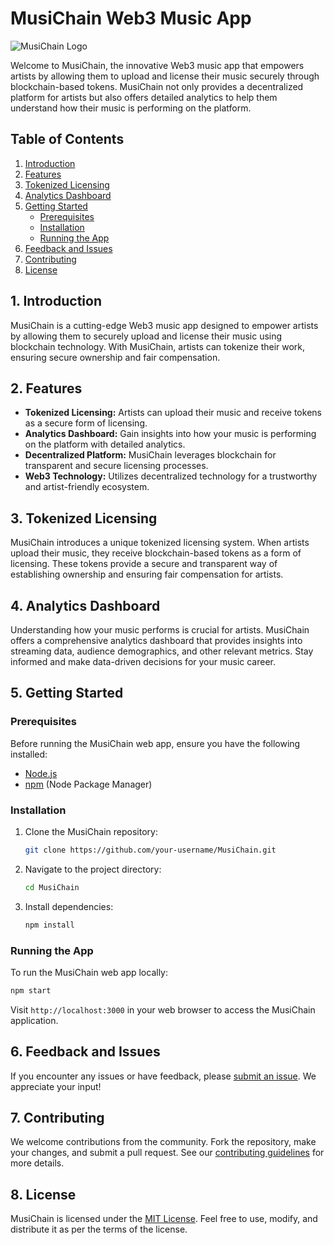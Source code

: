 # MusiChain Web3 Music App

![MusiChain Logo](https://drive.google.com/file/d/1AfyzrstDdgyyqAZgiQioLg3fiKQLiVAu/view?usp=drive_link)

Welcome to MusiChain, the innovative Web3 music app that empowers artists by allowing them to upload and license their music securely through blockchain-based tokens. MusiChain not only provides a decentralized platform for artists but also offers detailed analytics to help them understand how their music is performing on the platform.

## Table of Contents
1. [Introduction](#introduction)
2. [Features](#features)
3. [Tokenized Licensing](#tokenized-licensing)
4. [Analytics Dashboard](#analytics-dashboard)
5. [Getting Started](#getting-started)
   - [Prerequisites](#prerequisites)
   - [Installation](#installation)
   - [Running the App](#running-the-app)
6. [Feedback and Issues](#feedback-and-issues)
7. [Contributing](#contributing)
8. [License](#license)

## 1. Introduction

MusiChain is a cutting-edge Web3 music app designed to empower artists by allowing them to securely upload and license their music using blockchain technology. With MusiChain, artists can tokenize their work, ensuring secure ownership and fair compensation.

## 2. Features

- **Tokenized Licensing:** Artists can upload their music and receive tokens as a secure form of licensing.
- **Analytics Dashboard:** Gain insights into how your music is performing on the platform with detailed analytics.
- **Decentralized Platform:** MusiChain leverages blockchain for transparent and secure licensing processes.
- **Web3 Technology:** Utilizes decentralized technology for a trustworthy and artist-friendly ecosystem.

## 3. Tokenized Licensing

MusiChain introduces a unique tokenized licensing system. When artists upload their music, they receive blockchain-based tokens as a form of licensing. These tokens provide a secure and transparent way of establishing ownership and ensuring fair compensation for artists.

## 4. Analytics Dashboard

Understanding how your music performs is crucial for artists. MusiChain offers a comprehensive analytics dashboard that provides insights into streaming data, audience demographics, and other relevant metrics. Stay informed and make data-driven decisions for your music career.

## 5. Getting Started

### Prerequisites

Before running the MusiChain web app, ensure you have the following installed:

- [Node.js](https://nodejs.org/)
- [npm](https://www.npmjs.com/) (Node Package Manager)

### Installation

1. Clone the MusiChain repository:

   ```bash
   git clone https://github.com/your-username/MusiChain.git
   ```

2. Navigate to the project directory:

   ```bash
   cd MusiChain
   ```

3. Install dependencies:

   ```bash
   npm install
   ```

### Running the App

To run the MusiChain web app locally:

```bash
npm start
```

Visit `http://localhost:3000` in your web browser to access the MusiChain application.

## 6. Feedback and Issues

If you encounter any issues or have feedback, please [submit an issue](https://github.com/your-username/MusiChain/issues). We appreciate your input!

## 7. Contributing

We welcome contributions from the community. Fork the repository, make your changes, and submit a pull request. See our [contributing guidelines](CONTRIBUTING.md) for more details.

## 8. License

MusiChain is licensed under the [MIT License](LICENSE). Feel free to use, modify, and distribute it as per the terms of the license.
